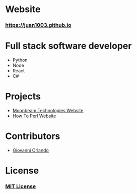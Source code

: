 # Website 
### <https://juan1003.github.io>

# Full stack software developer
- Python
- Node
- React
- C#

# Projects
- [Moonbeam Technologies Website](moonbeam-technologies.herokuapp.com)
- [How To Perl Website](how-to-perl.herokuapp.com)

# Contributors
- [Giovanni Orlando](https://github.com/giovanni0918/)

# License
### [MIT License](https://mit-license.org/)